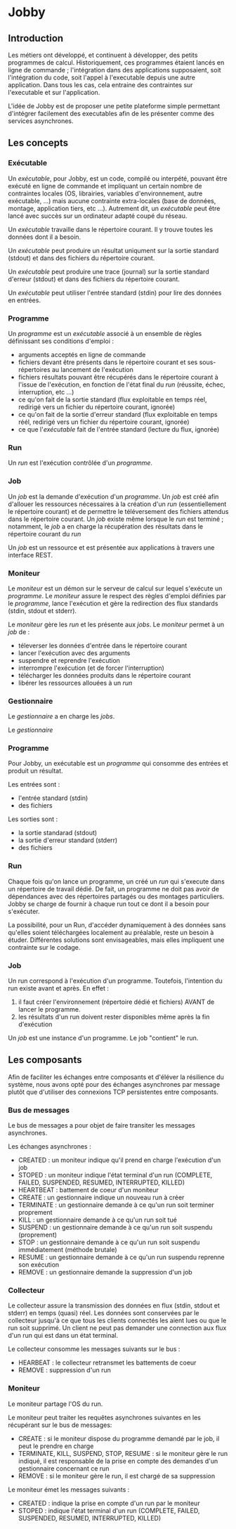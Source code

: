 # Jobby

## Introduction
Les métiers ont développé, et continuent à développer, des petits programmes de calcul.
Historiquement, ces programmes étaient lancés en ligne de commande ; l'intégration dans des applications supposaient, soit l'intégration du code, soit l'appel à l'executable depuis une autre application.
Dans tous les cas, cela entraine des contraintes sur l'executable et sur l'application.

L'idée de Jobby est de proposer une petite plateforme simple permettant d'intégrer facilement des executables afin de les présenter comme des services asynchrones.

## Les concepts

### Exécutable
Un *exécutable*, pour Jobby, est un code, compilé ou interpété, pouvant être exécuté en ligne de commande et impliquant un certain nombre de contraintes locales (OS, librairies, variables d'environnement, autre exécutable, ...) mais aucune contrainte extra-locales (base de données, montage, application tiers, etc ...). Autrement dit, un *exécutable* peut être lancé avec succès sur un ordinateur adapté coupé du réseau.

Un *exécutable* travaille dans le répertoire courant. Il y trouve toutes les données dont il a besoin.

Un *exécutable* peut produire un résultat uniqument sur la sortie standard (stdout) et dans des fichiers du répertoire courant.

Un *exécutable* peut produire une trace (journal) sur la sortie standard d'erreur (stdout) et dans des fichiers du répertoire courant.

Un *exécutable* peut utiliser l'entrée standard (stdin) pour lire des données en entrées.

### Programme

Un *programme* est un *exécutable* associé à un ensemble de règles définissant ses conditions d'emploi :
- arguments acceptés en ligne de commande
- fichiers devant être présents dans le répertoire courant et ses sous-répertoires au lancement de l'exécution
- fichiers résultats pouvant être récupérés dans le répertoire courant à l'issue de l'exécution, en fonction de l'état final du *run* (réussite, échec, interruption, etc ...)
- ce qu'on fait de la sortie standard (flux exploitable en temps réel, redirigé vers un fichier du répertoire courant, ignorée)
- ce qu'on fait de la sortie d'erreur standard (flux exploitable en temps réél, redirigé vers un fichier du répertoire courant, ignorée)
- ce que l'*exécutable* fait de l'entrée standard (lecture du flux, ignorée)

### Run 
Un *run* est l'exécution contrôlée d'un *programme*.

### Job
Un *job* est la demande d'exécution d'un *programme*.
Un *job* est créé afin d'allouer les ressources nécessaires à la création d'un *run* (essentiellement le répertoire courant) et de permettre le téléversement des fichiers attendus dans le répertoire courant.
Un *job* existe même lorsque le *run* est terminé ; notamment, le *job* a en charge la récupération des résultats dans le répertoire courant du *run*

Un *job* est un ressource et est présentée aux applications à travers une interface REST.

### Moniteur

Le *moniteur* est un démon sur le serveur de calcul sur lequel s'exécute un *programme*. Le *moniteur* assure le respect des règles d'emploi définies par le *programme*, lance l'exécution et gère la redirection des flux standards (stdin, stdout et stderr). 

Le *moniteur* gère les *run* et les présente aux *jobs*.
Le *moniteur* permet à un *job* de :
- téleverser les données d'entrée dans le répertoire courant
- lancer l'exécution avec des arguments
- suspendre et reprendre l'exécution
- interrompre l'exécution (et de forcer l'interruption)
- télécharger les données produits dans le répertoire courant
- libérer les ressources allouées à un *run*

### Gestionnaire
Le *gestionnaire* a en charge les *jobs*.

Le *gestionnaire* 



### Programme
Pour Jobby, un exécutable est un *programme* qui consomme des entrées et produit un résultat. 

Les entrées sont : 
- l'entrée standard (stdin)
- des fichiers

Les sorties sont :
- la sortie standarad (stdout)
- la sortie d'erreur standard (stderr)
- des fichiers

### Run
Chaque fois qu'on lance un programme, un créé un *run* qui s'execute dans un répertoire de travail dédié. De fait, un programme ne doit pas avoir de dépendances avec des répertoires partagés ou des montages particuliers. Jobby se charge de fournir à chaque run tout ce dont il a besoin pour s'exécuter.

La possibilité, pour un Run, d'accéder dynamiquement à des données sans qu'elles soient téléchargées localement au préalable, reste un besoin à étuder. Différentes solutions sont envisageables, mais elles impliquent une contrainte sur le codage.

### Job
Un run correspond à l'exécution d'un programme. Toutefois, l'intention du run existe avant et après. En effet :
1. il faut créer l'environnement (répertoire dédié et fichiers) AVANT de lancer le programme.
2. les résultats d'un run doivent rester disponibles même après la fin d'exécution

Un *job* est une instance d'un programme. Le job "contient" le run.

## Les composants

Afin de faciliter les échanges entre composants et d'éléver la résilience du système, nous avons opté pour des échanges asynchrones par message plutôt que d'utiliser des connexions TCP persistentes entre composants.

### Bus de messages

Le bus de messages a pour objet de faire transiter les messages asynchrones.

Les échanges asynchrones :
- CREATED : un moniteur indique qu'il prend en charge l'exécution d'un job
- STOPED : un moniteur indique l'état terminal d'un run (COMPLETE, FAILED, SUSPENDED, RESUMED, INTERRUPTED, KILLED)
- HEARTBEAT : battement de coeur d'un moniteur
- CREATE : un gestionnaire indique un nouveau run à créer
- TERMINATE : un gestionnaire demande à ce qu'un run soit terminer proprement
- KILL : un gestionnaire demande à ce qu'un run soit tué
- SUSPEND : un gestionnaire demande à ce qu'un run soit suspendu (proprement)
- STOP : un gestionnaire demande à ce qu'un run soit suspendu immédiatement (méthode brutale)
- RESUME : un gestionnaire demande à ce qu'un run suspendu reprenne son exécution
- REMOVE : un gestionnaire demande la suppression d'un job

### Collecteur
Le collecteur assure la transmission des données en flux (stdin, stdout et stderr) en temps (quasi) réel.
Les données sont conservées par le collecteur jusqu'à ce que tous les clients connectés les aient lues ou que le run soit supprimé.
Un client ne peut pas demander une connection aux flux d'un run qui est dans un état terminal.

Le collecteur consomme les messages suivants sur le bus :
- HEARBEAT : le collecteur retransmet les battements de coeur
- REMOVE : suppression d'un run

### Moniteur
Le moniteur partage l'OS du run.

Le moniteur peut traiter les requêtes asynchrones suivantes en les récupérant sur le bus de messages:
- CREATE : si le moniteur dispose du programme demandé par le job, il peut le prendre en charge
- TERMINATE, KILL, SUSPEND, STOP, RESUME : si le moniteur gère le run indiqué, il est responsable de la prise en compte des demandes d'un gestionnaire concernant ce run
- REMOVE : si le moniteur gère le run, il est chargé de sa suppression

Le moniteur émet les messages suivants :
- CREATED : indique la prise en compte d'un run par le moniteur
- STOPED : indique l'état terminal d'un run (COMPLETE, FAILED, SUSPENDED, RESUMED, INTERRUPTED, KILLED)







